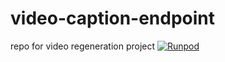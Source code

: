 # video-caption-endpoint
repo for video regeneration project
[![Runpod](https://api.runpod.io/badge/mindreflexions/video-caption-endpoint)](https://console.runpod.io/hub/mindreflexions/video-caption-endpoint)
